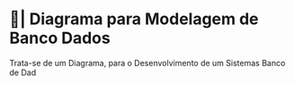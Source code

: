 # 🎲| Diagrama para Modelagem de Banco Dados

  Trata-se de um Diagrama, para o Desenvolvimento de um Sistemas Banco de Dad
 

